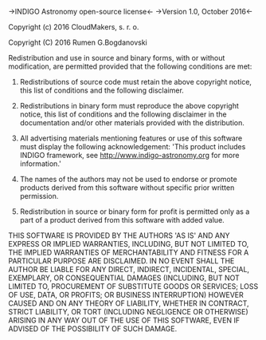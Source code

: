 ->INDIGO Astronomy open-source license<-
->Version 1.0, October 2016<-

Copyright (c) 2016 CloudMakers, s. r. o.

Copyright (C) 2016 Rumen G.Bogdanovski

Redistribution and use in source and binary forms, with or without
modification, are permitted provided that the following conditions
are met:

1. Redistributions of source code must retain the above copyright
notice, this list of conditions and the following disclaimer.

2. Redistributions in binary form must reproduce the above
copyright notice, this list of conditions and the following
disclaimer in the documentation and/or other materials provided
with the distribution.

3. All advertising materials mentioning features or use of this
software must display the following acknowledgement: 'This product
includes INDIGO framework, see http://www.indigo-astronomy.org
for more information.'

4. The names of the authors may not be used to endorse or promote
products derived from this software without specific prior
written permission.

5. Redistribution in source or binary form for profit is permitted
only as a part of a product derived from this software with added
value.

THIS SOFTWARE IS PROVIDED BY THE AUTHORS 'AS IS' AND ANY EXPRESS
OR IMPLIED WARRANTIES, INCLUDING, BUT NOT LIMITED TO, THE IMPLIED
WARRANTIES OF MERCHANTABILITY AND FITNESS FOR A PARTICULAR PURPOSE
ARE DISCLAIMED. IN NO EVENT SHALL THE AUTHOR BE LIABLE FOR ANY
DIRECT, INDIRECT, INCIDENTAL, SPECIAL, EXEMPLARY, OR CONSEQUENTIAL
DAMAGES (INCLUDING, BUT NOT LIMITED TO, PROCUREMENT OF SUBSTITUTE
GOODS OR SERVICES; LOSS OF USE, DATA, OR PROFITS; OR BUSINESS
INTERRUPTION) HOWEVER CAUSED AND ON ANY THEORY OF LIABILITY,
WHETHER IN CONTRACT, STRICT LIABILITY, OR TORT (INCLUDING
NEGLIGENCE OR OTHERWISE) ARISING IN ANY WAY OUT OF THE USE OF THIS
SOFTWARE, EVEN IF ADVISED OF THE POSSIBILITY OF SUCH DAMAGE.
